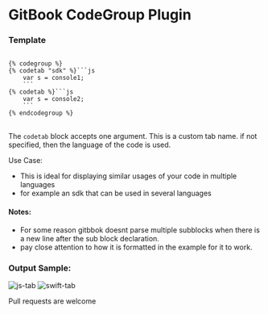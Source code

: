 GitBook CodeGroup Plugin
==============

### Template

<pre>
<code>
{% codegroup %}
{% codetab "sdk" %}```js
    var s = console1;
    ```
{% codetab %}```js
    var s = console2;
    ```
{% endcodegroup %}
</code>
</pre>

The `codetab` block accepts one argument. This is a custom tab name. if not specified, then the language of the code is used.

Use Case:
- This is ideal for displaying similar usages of your code in multiple languages
 - for example an sdk that can be used in several languages

#### Notes:

- For some reason gitbbok doesnt parse multiple subblocks when there is a new line after the sub block declaration.
 - pay close attention to how it is formatted in the example for it to work.

### Output Sample:
![js-tab](https://i.imgur.com/6Odrdh7.png)
![swift-tab](https://i.imgur.com/iQrYHEv.png)

Pull requests are welcome



